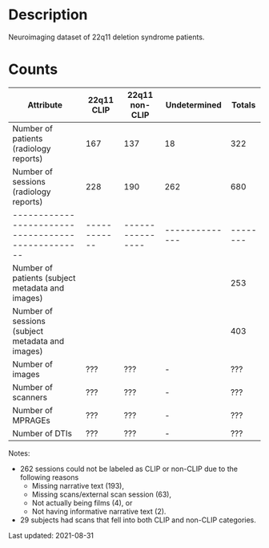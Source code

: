 # Description

Neuroimaging dataset of 22q11 deletion syndrome patients.

# Counts

| Attribute                                        | 22q11 CLIP | 22q11 non-CLIP | Undetermined | Totals |
|--------------------------------------------------|------------|----------------|--------------|--------|
| Number of patients (radiology reports)           | 167        | 137            |  18          | 322    | 
| Number of sessions (radiology reports)           | 228        | 190            | 262          | 680    |
|--------------------------------------------------|------------|----------------|--------------|--------|
| Number of patients (subject metadata and images) |            |                |              | 253    |
| Number of sessions (subject metadata and images) |            |                |              | 403    |
| Number of images                                 | ???        | ???            |   -          | ???    |
| Number of scanners                               | ???        | ???            |   -          | ???    |
| Number of MPRAGEs                                | ???        | ???            |   -          | ???    | 
| Number of DTIs                                   | ???        | ???            |   -          | ???    |

Notes:
- 262 sessions could not be labeled as CLIP or non-CLIP due to the following reasons
  - Missing narrative text (193),
  - Missing scans/external scan session (63), 
  - Not actually being films (4), or 
  - Not having informative narrative text (2).
- 29 subjects had scans that fell into both CLIP and non-CLIP categories. 

Last updated: 2021-08-31
